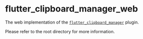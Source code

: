 # flutter_clipboard_manager_web

The web implementation of the [`flutter_clipboard_manager`](https://pub.dev/packages/flutter_clipboard_manager) plugin.

Please refer to the root directory for more information.
